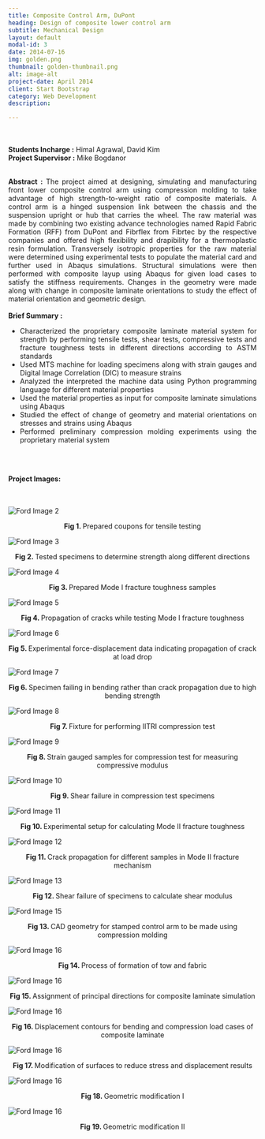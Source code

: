 ```yaml
---
title: Composite Control Arm, DuPont
heading: Design of composite lower control arm 
subtitle: Mechanical Design
layout: default
modal-id: 3
date: 2014-07-16
img: golden.png
thumbnail: golden-thumbnail.png
alt: image-alt
project-date: April 2014
client: Start Bootstrap
category: Web Development
description: 

---
```

<br>
<br>
<div style="text-align: justify">
<b>Students Incharge :</b> Himal Agrawal, David Kim
<br>
<b>Project Supervisor :</b> Mike Bogdanor
<br>
<br>


<b>Abstract :</b> The project aimed at designing, simulating and manufacturing front lower composite control arm using compression molding to take advantage of high strength-to-weight ratio of composite materials. A control arm is a hinged suspension link between the chassis and the suspension upright or hub that carries the wheel. The raw material was made by combining two existing advance technologies named Rapid Fabric Formation (RFF) from DuPont and Fibrflex from Fibrtec by the respective companies and offered high flexibility and drapibility for a thermoplastic resin formulation. Transversely isotropic properties for the raw material were determined using experimental tests to populate the material card and further used in Abaqus simulations. Structural simulations were then performed with composite layup using Abaqus for given load cases to satisfy the stiffness requirements. Changes in the geometry were made along with change in composite laminate orientations to study the effect of material orientation and geometric design.
<br>
<br>
<b> Brief Summary :</b>
<ul>
  <li>Characterized the proprietary composite laminate material system for strength by performing tensile tests, shear tests, compressive tests and fracture toughness tests in different directions according to ASTM standards</li>
  <li>Used MTS machine for loading specimens along with strain gauges and Digital Image Correlation (DIC) to measure strains</li>
  <li>Analyzed the interpreted the machine data using Python programming language for different material properties</li>
  <li>Used the material properties as input for composite laminate simulations using Abaqus</li>
  <li>Studied the effect of change of geometry and material orientations on stresses and strains using Abaqus</li>
  <li>Performed preliminary compression molding experiments using the proprietary material system</li>

</ul>

<br>
<br>

<b>Project Images:</b>
<br>
<br>
<br>
<div class="row">
<div class="col-md-6 col-md-offset-3">


<img src="img/portfolio/ford/testing/2.jpg" class="img-responsive img-centered" alt="Ford Image 2">
<p class="text-muted" align = "center"> <b> Fig 1. </b>Prepared coupons for tensile testing</p>

<img src="img/portfolio/ford/testing/3.jpg" class="img-responsive img-centered" alt="Ford Image 3">
<p class="text-muted" align = "center"> <b> Fig 2. </b>Tested specimens to determine strength along different directions</p>

<img src="img/portfolio/ford/testing/4.jpg" class="img-responsive img-centered" alt="Ford Image 4">
<p class="text-muted" align = "center"> <b> Fig 3. </b>Prepared Mode I fracture toughness samples</p>

<img src="img/portfolio/ford/testing/5.jpg" class="img-responsive img-centered" alt="Ford Image 5">
<p class="text-muted" align = "center"> <b> Fig 4. </b>Propagation of cracks while testing Mode I fracture toughness</p>

<img src="img/portfolio/ford/testing/6.jpg" class="img-responsive img-centered" alt="Ford Image 6">
<p class="text-muted" align = "center"> <b> Fig 5. </b>Experimental force-displacement data indicating propagation of crack at load drop </p>

<img src="img/portfolio/ford/testing/7.jpg" class="img-responsive img-centered" alt="Ford Image 7">
<p class="text-muted" align = "center"> <b> Fig 6. </b>Specimen failing in bending rather than crack propagation due to high bending strength </p>

<img src="img/portfolio/ford/testing/8.jpg" class="img-responsive img-centered" alt="Ford Image 8">
<p class="text-muted" align = "center"> <b> Fig 7. </b>Fixture for performing IITRI compression test </p>

<img src="img/portfolio/ford/testing/9.jpg" class="img-responsive img-centered" alt="Ford Image 9">
<p class="text-muted" align = "center"> <b> Fig 8. </b>Strain gauged samples for compression test for measuring compressive modulus </p>

<img src="img/portfolio/ford/testing/10.jpg" class="img-responsive img-centered" alt="Ford Image 10">
<p class="text-muted" align = "center"> <b> Fig 9. </b>Shear failure in compression test specimens</p>

<img src="img/portfolio/ford/testing/11.jpg" class="img-responsive img-centered" alt="Ford Image 11">
<p class="text-muted" align = "center"> <b> Fig 10. </b>Experimental setup for calculating Mode II fracture toughness</p>

<img src="img/portfolio/ford/testing/12.jpg" class="img-responsive img-centered" alt="Ford Image 12">
<p class="text-muted" align = "center"> <b> Fig 11. </b>Crack propagation for different samples in Mode II fracture mechanism </p>

<img src="img/portfolio/ford/testing/13.jpg" class="img-responsive img-centered" alt="Ford Image 13">
<p class="text-muted" align = "center"> <b> Fig 12. </b>Shear failure of specimens to calculate shear modulus</p>

<img src="img/portfolio/ford/2.png" class="img-responsive img-centered" alt="Ford Image 15">
<p class="text-muted" align = "center"> <b> Fig 13. </b>CAD geometry for stamped control arm to be made using compression molding</p>

<img src="img/portfolio/ford/3.png" class="img-responsive img-centered" alt="Ford Image 16">
<p class="text-muted" align = "center"> <b> Fig 14. </b>Process of formation of tow and fabric</p>

<img src="img/portfolio/ford/4.png" class="img-responsive img-centered" alt="Ford Image 16">
<p class="text-muted" align = "center"> <b> Fig 15. </b>Assignment of principal directions for composite laminate simulation</p>

<img src="img/portfolio/ford/5.png" class="img-responsive img-centered" alt="Ford Image 16">
<p class="text-muted" align = "center"> <b> Fig 16. </b> Displacement contours for bending and compression load cases of composite laminate</p>

<img src="img/portfolio/ford/6.png" class="img-responsive img-centered" alt="Ford Image 16">
<p class="text-muted" align = "center"> <b> Fig 17. </b>Modification of surfaces to reduce stress and displacement results</p>

<img src="img/portfolio/ford/7.png" class="img-responsive img-centered" alt="Ford Image 16">
<p class="text-muted" align = "center"> <b> Fig 18. </b>Geometric modification I </p>

<img src="img/portfolio/ford/8.png" class="img-responsive img-centered" alt="Ford Image 16">
<p class="text-muted" align = "center"> <b> Fig 19. </b>Geometric modification II</p>
</div>

</div>
</div>
